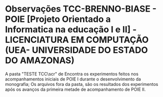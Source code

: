 # Observações TCC-BRENNO-BIASE - POIE [Projeto Orientado a Informatica na educação I e II] - LICENCIATURA EM COMPUTAÇÃO (UEA- UNIVERSIDADE DO ESTADO DO AMAZONAS)

A pasta "TESTE TCC\scr" de Encontra os experimentos feitos nos acompanhamentos iniciais de POIE I durante o desenvolvimento da monografia;
Os arquivos fora da pasta, são os resultados dos experimentos após os avanços da primeira metade de acompanhamento de POIE II.
